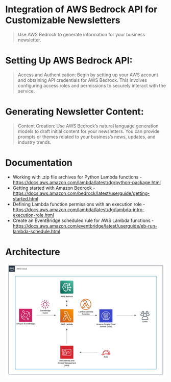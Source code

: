 # Integration of AWS Bedrock API for Customizable Newsletters

> Use AWS Bedrock to generate information for your business newsletter. 

# Setting Up AWS Bedrock API:

> Access and Authentication: Begin by setting up your AWS account and obtaining API credentials for AWS Bedrock. This involves configuring access roles and permissions to securely interact with the service.

# Generating Newsletter Content:

> Content Creation: Use AWS Bedrock’s natural language generation models to draft initial content for your newsletters. You can provide prompts or themes related to your business’s news, updates, and industry trends.

# Documentation 
* Working with .zip file archives for Python Lambda functions - https://docs.aws.amazon.com/lambda/latest/dg/python-package.html
* Getting started with Amazon Bedrock - https://docs.aws.amazon.com/bedrock/latest/userguide/getting-started.html
* Defining Lambda function permissions with an execution role - https://docs.aws.amazon.com/lambda/latest/dg/lambda-intro-execution-role.html
* Create an EventBridge scheduled rule for AWS Lambda functions - https://docs.aws.amazon.com/eventbridge/latest/userguide/eb-run-lambda-schedule.html

# Architecture
![AWS Diagram](https://github.com/DaiIshida4869/post-it-system/blob/main/AWS%20Diagram.png)
